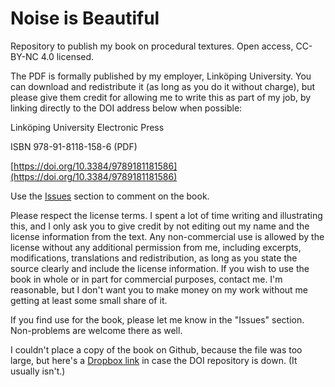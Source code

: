 # Noise is Beautiful

Repository to publish my book on procedural textures. Open access, CC-BY-NC 4.0 licensed.

The PDF is formally published by my employer, Linköping University. You can download and
redistribute it (as long as you do it without charge), but please give them credit for allowing
me to write this as part of my job, by linking directly to the DOI address below when possible:

Linköping University Electronic Press

ISBN 978-91-8118-158-6 (PDF)

[https://doi.org/10.3384/9789181181586](https://doi.org/10.3384/9789181181586)

Use the [Issues](https://github.com/stegu/noiseisbeautiful/issues) section to comment on the book.

Please respect the license terms. I spent a lot of time writing and illustrating this, and I only ask you to give credit by not editing out my name and the license information from the text. Any non-commercial use is allowed by the license without any additional permission from me, including excerpts, modifications, translations and redistribution, as long as you state the source clearly and include the license information. If you wish to use the book in whole or in part for commercial purposes, contact me. I'm reasonable, but I don't want you to make money on my work without me getting at least some small share of it.

If you find use for the book, please let me know in the "Issues" section. Non-problems are welcome there as well.

I couldn't place a copy of the book on Github, because the file was too large, but here's a
[Dropbox link](https://www.dropbox.com/scl/fi/b8rt7kxn8v4swaabiecyb/noiseisbeautiful.pdf?rlkey=7jqnigdyds7rkxo6w6e9452op&dl=0)
in case the DOI repository is down. (It usually isn't.)
